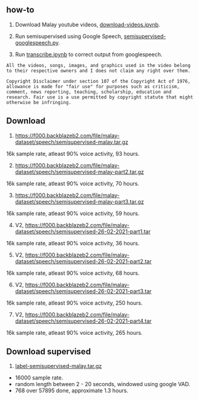 ## how-to

1. Download Malay youtube videos, [download-videos.ipynb](download-videos.ipynb).

2. Run semisupervised using Google Speech, [semisupervised-googlespeech.py](semisupervised-googlespeech.py).

3. Run [transcribe.ipynb](transcribe.ipynb) to correct output from googlespeech.

```
All the videos, songs, images, and graphics used in the video belong to their respective owners and I does not claim any right over them.

Copyright Disclaimer under section 107 of the Copyright Act of 1976, allowance is made for "fair use" for purposes such as criticism, comment, news reporting, teaching, scholarship, education and research. Fair use is a use permitted by copyright statute that might otherwise be infringing.
```

## Download

1. https://f000.backblazeb2.com/file/malay-dataset/speech/semisupervised-malay.tar.gz

16k sample rate, atleast 90% voice activity, 93 hours.

2. https://f000.backblazeb2.com/file/malay-dataset/speech/semisupervised-malay-part2.tar.gz

16k sample rate, atleast 90% voice activity, 70 hours.

3. https://f000.backblazeb2.com/file/malay-dataset/speech/semisupervised-malay-part3.tar.gz

16k sample rate, atleast 90% voice activity, 59 hours.

4. V2, https://f000.backblazeb2.com/file/malay-dataset/speech/semisupervised-26-02-2021-part1.tar

16k sample rate, atleast 90% voice activity, 36 hours.

5. V2, https://f000.backblazeb2.com/file/malay-dataset/speech/semisupervised-26-02-2021-part2.tar

16k sample rate, atleast 90% voice activity, 68 hours.

6. V2, https://f000.backblazeb2.com/file/malay-dataset/speech/semisupervised-26-02-2021-part3.tar

16k sample rate, atleast 90% voice activity, 250 hours.

7. V2, https://f000.backblazeb2.com/file/malay-dataset/speech/semisupervised-26-02-2021-part4.tar

16k sample rate, atleast 90% voice activity, 265 hours.


## Download supervised

1. [label-semisupervised-malay.tar.gz](label-semisupervised-malay.tar.gz)

  - 16000 sample rate.
  - random length between 2 - 20 seconds, windowed using google VAD.
  - 768 over 57895 done, approximate 1.3 hours.